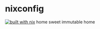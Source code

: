 # nixconfig
[![built with nix](https://builtwithnix.org/badge.svg)](https://builtwithnix.org)
home sweet immutable home
